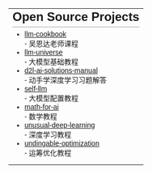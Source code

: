 <table style="border: none; border-collapse: collapse;">
  <tr style="border: none;">
    <td style="border: none; text-align: left;">
      <h1 style="margin-top: 0; text-align: left; font-family: 'JetBrains Mono', SimSun, sans-serif; font-size: 24px; border-bottom: 2px solid #ccc; padding-bottom: 5px; margin-bottom: 5px;">Open Source Projects</h1>
      <ul style="text-align: left; font-family: 'JetBrains Mono', SimSun, sans-serif; font-size: 14px; margin-top: 5px; padding-bottom: 5px; margin-bottom:5px;">
        <li>
          <a href="https://github.com/datawhalechina/llm-cookbook" target="_blank" rel="noopener noreferrer">llm-cookbook</a><br> 
          - 吴恩达老师课程
        </li>
        <li>
          <a href="https://github.com/datawhalechina/llm-universe" target="_blank" rel="noopener noreferrer">llm-universe</a><br> 
          - 大模型基础教程
        </li>
        <li>
          <a href="https://github.com/datawhalechina/d2l-ai-solutions-manual" target="_blank" rel="noopener noreferrer">d2l-ai-solutions-manual</a><br> 
          - 动手学深度学习习题解答
        </li>
        <li>
          <a href="https://github.com/datawhalechina/self-llm" target="_blank" rel="noopener noreferrer">self-llm</a><br> 
          - 大模型配置教程
        </li>
        <li>
          <a href="https://github.com/datawhalechina/math-for-ai" target="_blank" rel="noopener noreferrer">math-for-ai</a><br> 
          - 数学教程
        </li>
        <li>
          <a href="https://github.com/datawhalechina/unusual-deep-learning" target="_blank" rel="noopener noreferrer">unusual-deep-learning</a><br> 
          - 深度学习教程
        </li>
        <li>
          <a href="https://github.com/datawhalechina/undingable-optimization" target="_blank" rel="noopener noreferrer">undingable-optimization</a><br> 
          - 运筹优化教程 </li>
      </ul>
    </td>
  </tr>
</table>